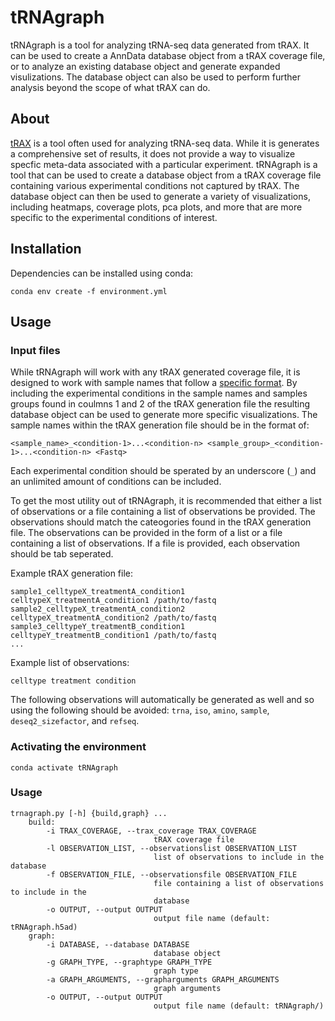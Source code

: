 # tRNAgraph
tRNAgraph is a tool for analyzing tRNA-seq data generated from tRAX. It can be used to create a AnnData database object from a tRAX coverage file, or to analyze an existing database object and generate expanded visulizations. The database object can also be used to perform further analysis beyond the scope of what tRAX can do.

## About
[tRAX](https://github.com/UCSC-LoweLab/tRAX) is a tool often used for analyzing tRNA-seq data. While it is generates a comprehensive set of results, it does not provide a way to visualize specfic meta-data associated with a particular experiment. tRNAgraph is a tool that can be used to create a database object from a tRAX coverage file containing various experimental conditions not captured by tRAX. The database object can then be used to generate a variety of visualizations, including heatmaps, coverage plots, pca plots, and more that are more specific to the experimental conditions of interest.

## Installation
Dependencies can be installed using conda:
```
conda env create -f environment.yml
```

## Usage
### Input files
While tRNAgraph will work with any tRAX generated coverage file, it is designed to work with sample names that follow a [specific format](http://trna.ucsc.edu/tRAX/#step-3-analyze-sequencing-data-for-gene-expression). By including the experimental conditions in the sample names and samples groups found in coulmns 1 and 2 of the tRAX generation file the resulting database object can be used to generate more specific visualizations. The sample names within the tRAX generation file should be in the format of:
```
<sample_name>_<condition-1>...<condition-n> <sample_group>_<condition-1>...<condition-n> <Fastq>
```
Each experimental condition should be sperated by an underscore (`_`) and an unlimited amount of conditions can be included.

To get the most utility out of tRNAgraph, it is recommended that either a list of observations or a file containing a list of observations be provided. The observations should match the cateogories found in the tRAX generation file. The observations can be provided in the form of a list or a file containing a list of observations. If a file is provided, each observation should be tab seperated.

Example tRAX generation file:
```
sample1_celltypeX_treatmentA_condition1 celltypeX_treatmentA_condition1 /path/to/fastq
sample2_celltypeX_treatmentA_condition2 celltypeX_treatmentA_condition2 /path/to/fastq
sample3_celltypeY_treatmentB_condition1 celltypeY_treatmentB_condition1 /path/to/fastq
...
```
Example list of observations:
```
celltype treatment condition
```
The following observations will automatically be generated as well and so using the following should be avoided:
`trna`, `iso`, `amino`, `sample`, `deseq2_sizefactor`, and `refseq`.


### Activating the environment
```
conda activate tRNAgraph
```

### Usage
```
trnagraph.py [-h] {build,graph} ...
    build:
        -i TRAX_COVERAGE, --trax_coverage TRAX_COVERAGE
                                tRAX coverage file
        -l OBSERVATION_LIST, --observationslist OBSERVATION_LIST
                                list of observations to include in the database
        -f OBSERVATION_FILE, --observationsfile OBSERVATION_FILE
                                file containing a list of observations to include in the
                                database
        -o OUTPUT, --output OUTPUT
                                output file name (default: tRNAgraph.h5ad)
    graph:
        -i DATABASE, --database DATABASE
                                database object
        -g GRAPH_TYPE, --graphtype GRAPH_TYPE
                                graph type
        -a GRAPH_ARGUMENTS, --grapharguments GRAPH_ARGUMENTS
                                graph arguments
        -o OUTPUT, --output OUTPUT
                                output file name (default: tRNAgraph/)
```
